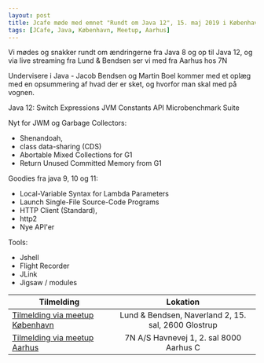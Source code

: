 ```yaml
---
layout: post
title: Jcafe møde med emnet "Rundt om Java 12", 15. maj 2019 i København & Aarhus
tags: [JCafe, Java, København, Meetup, Aarhus]
---
```


Vi mødes og snakker rundt om ændringerne fra Java 8 og op til Java 12, og via live streaming fra Lund & Bendsen ser vi med fra Aarhus hos 7N

Undervisere i Java - Jacob Bendsen og Martin Boel kommer med et oplæg med en opsummering af hvad der er sket, og hvorfor man skal med på vognen.

<!-- more --> 

Java 12:
Switch Expressions
JVM Constants API
Microbenchmark Suite

Nyt for JWM og Garbage Collectors:
- Shenandoah,
- class data-sharing (CDS)
- Abortable Mixed Collections for G1
- Return Unused Committed Memory from G1

Goodies fra java 9, 10 og 11:
- Local-Variable Syntax for Lambda Parameters
- Launch Single-File Source-Code Programs
- HTTP Client (Standard),
- http2
- Nye API'er

Tools:
- Jshell
- Flight Recorder
- JLink
- Jigsaw / modules

 Tilmelding   |      Lokation      | 
|----------|:-------------:|
| [Tilmelding via meetup København](https://www.meetup.com/Copenhagen-Javagruppen-Meetup/events/261012175) | Lund & Bendsen, Naverland 2, 15. sal, 2600 Glostrup  
| [Tilmelding via meetup Aarhus](https://www.meetup.com/Aarhus-Javagruppen-Meetup/events/261050083/) | 7N A/S Havnevej 1, 2. sal 8000 Aarhus C  
 


